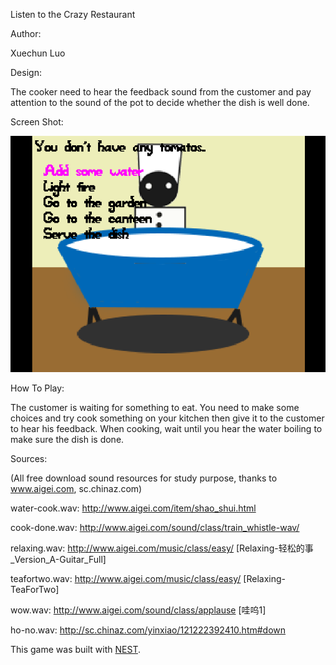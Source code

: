Listen to the Crazy Restaurant

Author: 

Xuechun Luo

Design: 

The cooker need to hear the feedback sound from the customer and pay attention to the sound of the pot to decide whether the dish is well done.

Screen Shot:

![Screen Shot](screenshot.png)

How To Play:

The customer is waiting for something to eat. You need to make some choices and try cook something on your kitchen then give it to the customer to hear his feedback. When cooking, wait until you hear the water boiling to make sure the dish is done.

Sources:

(All free download sound resources for study purpose, thanks to www.aigei.com, sc.chinaz.com)

water-cook.wav: http://www.aigei.com/item/shao_shui.html

cook-done.wav: http://www.aigei.com/sound/class/train_whistle-wav/

relaxing.wav: http://www.aigei.com/music/class/easy/  	[Relaxing-轻松的事_Version_A-Guitar_Full]

teafortwo.wav: http://www.aigei.com/music/class/easy/  	[Relaxing-TeaForTwo]

wow.wav: http://www.aigei.com/sound/class/applause  [哇呜1]

ho-no.wav: http://sc.chinaz.com/yinxiao/121222392410.htm#down 


This game was built with [NEST](NEST.md).

